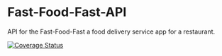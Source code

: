 # Fast-Food-Fast-API
API for the Fast-Food-Fast  a food delivery service app for a restaurant.


[![Coverage Status](https://coveralls.io/repos/github/mozzy22/Fast-Food-Fast-API/badge.svg?branch=master)](https://coveralls.io/github/mozzy22/Fast-Food-Fast-API?branch=master)

